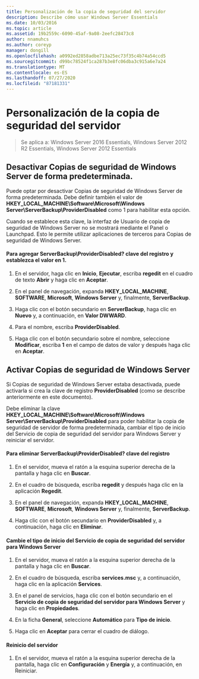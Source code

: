 ```yaml
---
title: Personalización de la copia de seguridad del servidor
description: Describe cómo usar Windows Server Essentials
ms.date: 10/03/2016
ms.topic: article
ms.assetid: 19b2559c-6090-45af-9a08-2eefc28473c8
author: nnamuhcs
ms.author: coreyp
manager: dongill
ms.openlocfilehash: a0992ed2858adbe713a25ec73f35c4b74a54ccd5
ms.sourcegitcommit: d99bc78524f1ca287b3e8fc06dba3c915a6e7a24
ms.translationtype: MT
ms.contentlocale: es-ES
ms.lasthandoff: 07/27/2020
ms.locfileid: "87181331"
---
```

# <a name="customize-server-backup"></a>Personalización de la copia de seguridad del servidor

>Se aplica a: Windows Server 2016 Essentials, Windows Server 2012 R2 Essentials, Windows Server 2012 Essentials

## <a name="turn-off-server-backup-by-default"></a>Desactivar Copias de seguridad de Windows Server de forma predeterminada.
 Puede optar por desactivar Copias de seguridad de Windows Server de forma predeterminada. Debe definir también el valor de **HKEY_LOCAL_MACHINE\Software\Microsoft\Windows Server\ServerBackup\ProviderDisabled** como 1 para habilitar esta opción.

 Cuando se establece esta clave, la interfaz de Usuario de copia de seguridad de Windows Server no se mostrará mediante el Panel o Launchpad. Esto le permite utilizar aplicaciones de terceros para Copias de seguridad de Windows Server.

#### <a name="to-add-serverbackupproviderdisabled-registry-key-and-set-the-value-to-1"></a>Para agregar ServerBackup\ProviderDisabled? clave del registro y establezca el valor en 1.

1.  En el servidor, haga clic en **Inicio**, **Ejecutar**, escriba **regedit** en el cuadro de texto **Abrir** y haga clic en **Aceptar**.

2.  En el panel de navegación, expanda **HKEY_LOCAL_MACHINE**, **SOFTWARE**, **Microsoft**, **Windows Server** y, finalmente, **ServerBackup**.

3.  Haga clic con el botón secundario en **ServerBackup**, haga clic en **Nuevo** y, a continuación, en **Valor DWWARD**.

4.  Para el nombre, escriba **ProviderDisabled**.

5.  Haga clic con el botón secundario sobre el nombre, seleccione **Modificar**, escriba **1** en el campo de datos de valor y después haga clic en **Aceptar**.

## <a name="turn-on-server-backup"></a>Activar Copias de seguridad de Windows Server
 Si Copias de seguridad de Windows Server estaba desactivada, puede activarla si crea la clave de registro **ProviderDisabled** (como se describe anteriormente en este documento).

 Debe eliminar la clave **HKEY_LOCAL_MACHINE\Software\Microsoft\Windows Server\ServerBackup\ProviderDisabled** para poder habilitar la copia de seguridad de servidor de forma predeterminada, cambiar el tipo de inicio del Servicio de copia de seguridad del servidor para Windows Server y reiniciar el servidor.

#### <a name="to-delete-serverbackupproviderdisabled-registry-key"></a>Para eliminar ServerBackup\ProviderDisabled? clave del registro

1.  En el servidor, mueva el ratón a la esquina superior derecha de la pantalla y haga clic en **Buscar**.

2.  En el cuadro de búsqueda, escriba **regedit** y después haga clic en la aplicación **Regedit**.

3.  En el panel de navegación, expanda **HKEY_LOCAL_MACHINE**, **SOFTWARE**, **Microsoft**, **Windows Server** y, finalmente, **ServerBackup**.

4.  Haga clic con el botón secundario en **ProviderDisabled** y, a continuación, haga clic en **Eliminar**.

#### <a name="change-the-start-type-of-windows-server-server-backup-service"></a>Cambie el tipo de inicio del Servicio de copia de seguridad del servidor para Windows Server

1.  En el servidor, mueva el ratón a la esquina superior derecha de la pantalla y haga clic en **Buscar**.

2.  En el cuadro de búsqueda, escriba **services.msc** y, a continuación, haga clic en la aplicación **Services**.

3.  En el panel de servicios, haga clic con el botón secundario en el **Servicio de copia de seguridad del servidor para Windows Server** y haga clic en **Propiedades**.

4.  En la ficha **General**, seleccione **Automático** para **Tipo de inicio**.

5.  Haga clic en **Aceptar** para cerrar el cuadro de diálogo.

#### <a name="restart-the-server"></a>Reinicio del servidor

1.  En el servidor, mueva el ratón a la esquina superior derecha de la pantalla, haga clic en **Configuración** y **Energía** y, a continuación, en Reiniciar.